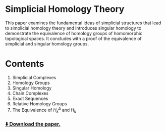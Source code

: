 # Simplicial Homology Theory
This paper examines the fundamental ideas of simplicial structures that lead to simplicial homology theory and introduces singular homology to demonstrate the equivalence of homology groups of homomorphic topological spaces. It concludes with a proof of the equivalence of simplicial and singular homology groups.

# Contents
1. Simplicial Complexes
2. Homology Groups
3. Singular Homology
4. Chain Complexes
5. Exact Sequences
6. Relative Homology Groups
7. The Equivalence of $H_k^\Delta$ and $H_k$

### [:arrow_down: Download the paper.](https://karhunenloeve.github.io/TopoHom/main.pdf)